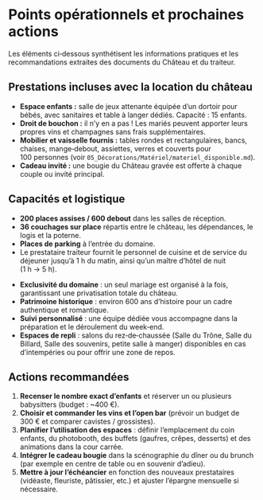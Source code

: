 # Points opérationnels et prochaines actions

Les éléments ci‑dessous synthétisent les informations pratiques et les recommandations extraites des documents du Château et du traiteur.

## Prestations incluses avec la location du château

* **Espace enfants :** salle de jeux attenante équipée d’un dortoir pour bébés, avec sanitaires et table à langer dédiés. Capacité : 15 enfants.  
* **Droit de bouchon :** il n’y en a pas ! Les mariés peuvent apporter leurs propres vins et champagnes sans frais supplémentaires.  
* **Mobilier et vaisselle fournis :** tables rondes et rectangulaires, bancs, chaises, mange‑debout, assiettes, verres et couverts pour 100 personnes (voir `05_Décorations/Matériel/materiel_disponible.md`).  
* **Cadeau invité :** une bougie du Château gravée est offerte à chaque couple ou invité principal.

## Capacités et logistique

* **200 places assises / 600 debout** dans les salles de réception.  
* **36 couchages sur place** répartis entre le château, les dépendances, le logis et la poterne.  
* **Places de parking** à l’entrée du domaine.  
* Le prestataire traiteur fournit le personnel de cuisine et de service du déjeuner jusqu’à 1 h du matin, ainsi qu’un maître d’hôtel de nuit (1 h → 5 h).

- **Exclusivité du domaine** : un seul mariage est organisé à la fois, garantissant une privatisation totale du château.
- **Patrimoine historique** : environ 600 ans d’histoire pour un cadre authentique et romantique.
- **Suivi personnalisé** : une équipe dédiée vous accompagne dans la préparation et le déroulement du week‑end.
- **Espaces de repli** : salons du rez‑de‑chaussée (Salle du Trône, Salle du Billard, Salle des souvenirs, petite salle à manger) disponibles en cas d’intempéries ou pour offrir une zone de repos.

## Actions recommandées

1. **Recenser le nombre exact d’enfants** et réserver un ou plusieurs babysitters (budget : ~400 €).  
2. **Choisir et commander les vins et l’open bar** (prévoir un budget de 300 € et comparer cavistes / grossistes).  
3. **Planifier l’utilisation des espaces** : définir l’emplacement du coin enfants, du photobooth, des buffets (gaufres, crêpes, desserts) et des animations dans la cour carrée.  
4. **Intégrer le cadeau bougie** dans la scénographie du dîner ou du brunch (par exemple en centre de table ou en souvenir d’adieu).  
5. **Mettre à jour l’échéancier** en fonction des nouveaux prestataires (vidéaste, fleuriste, pâtissier, etc.) et ajuster l’épargne mensuelle si nécessaire.
